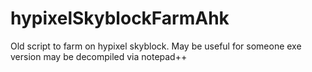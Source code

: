 # hypixelSkyblockFarmAhk
Old script to farm on hypixel skyblock. May be useful for someone
exe version may be decompiled via notepad++
